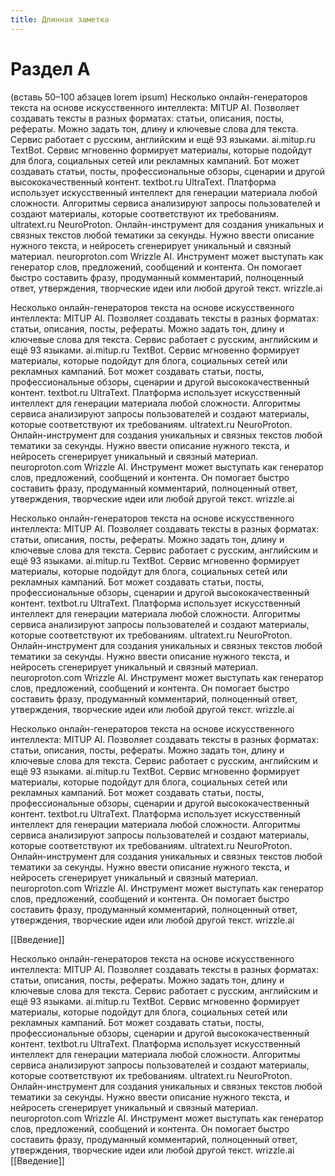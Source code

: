 ```yaml
---
title: Длинная заметка
---
```

# Раздел A
(вставь 50–100 абзацев lorem ipsum)
Несколько онлайн-генераторов текста на основе искусственного интеллекта:
MITUP AI. Позволяет создавать тексты в разных форматах: статьи, описания, посты, рефераты. Можно задать тон, длину и ключевые слова для текста. Сервис работает с русским, английским и ещё 93 языками.
ai.mitup.ru
TextBot. Сервис мгновенно формирует материалы, которые подойдут для блога, социальных сетей или рекламных кампаний. Бот может создавать статьи, посты, профессиональные обзоры, сценарии и другой высококачественный контент.
textbot.ru
UltraText. Платформа использует искусственный интеллект для генерации материала любой сложности. Алгоритмы сервиса анализируют запросы пользователей и создают материалы, которые соответствуют их требованиям.
ultratext.ru
NeuroProton. Онлайн-инструмент для создания уникальных и связных текстов любой тематики за секунды. Нужно ввести описание нужного текста, и нейросеть сгенерирует уникальный и связный материал.
neuroproton.com
Wrizzle AI. Инструмент может выступать как генератор слов, предложений, сообщений и контента. Он помогает быстро составить фразу, продуманный комментарий, полноценный ответ, утверждения, творческие идеи или любой другой текст.
wrizzle.ai

Несколько онлайн-генераторов текста на основе искусственного интеллекта:
MITUP AI. Позволяет создавать тексты в разных форматах: статьи, описания, посты, рефераты. Можно задать тон, длину и ключевые слова для текста. Сервис работает с русским, английским и ещё 93 языками.
ai.mitup.ru
TextBot. Сервис мгновенно формирует материалы, которые подойдут для блога, социальных сетей или рекламных кампаний. Бот может создавать статьи, посты, профессиональные обзоры, сценарии и другой высококачественный контент.
textbot.ru
UltraText. Платформа использует искусственный интеллект для генерации материала любой сложности. Алгоритмы сервиса анализируют запросы пользователей и создают материалы, которые соответствуют их требованиям.
ultratext.ru
NeuroProton. Онлайн-инструмент для создания уникальных и связных текстов любой тематики за секунды. Нужно ввести описание нужного текста, и нейросеть сгенерирует уникальный и связный материал.
neuroproton.com
Wrizzle AI. Инструмент может выступать как генератор слов, предложений, сообщений и контента. Он помогает быстро составить фразу, продуманный комментарий, полноценный ответ, утверждения, творческие идеи или любой другой текст.
wrizzle.ai

Несколько онлайн-генераторов текста на основе искусственного интеллекта:
MITUP AI. Позволяет создавать тексты в разных форматах: статьи, описания, посты, рефераты. Можно задать тон, длину и ключевые слова для текста. Сервис работает с русским, английским и ещё 93 языками.
ai.mitup.ru
TextBot. Сервис мгновенно формирует материалы, которые подойдут для блога, социальных сетей или рекламных кампаний. Бот может создавать статьи, посты, профессиональные обзоры, сценарии и другой высококачественный контент.
textbot.ru
UltraText. Платформа использует искусственный интеллект для генерации материала любой сложности. Алгоритмы сервиса анализируют запросы пользователей и создают материалы, которые соответствуют их требованиям.
ultratext.ru
NeuroProton. Онлайн-инструмент для создания уникальных и связных текстов любой тематики за секунды. Нужно ввести описание нужного текста, и нейросеть сгенерирует уникальный и связный материал.
neuroproton.com
Wrizzle AI. Инструмент может выступать как генератор слов, предложений, сообщений и контента. Он помогает быстро составить фразу, продуманный комментарий, полноценный ответ, утверждения, творческие идеи или любой другой текст.
wrizzle.ai

Несколько онлайн-генераторов текста на основе искусственного интеллекта:
MITUP AI. Позволяет создавать тексты в разных форматах: статьи, описания, посты, рефераты. Можно задать тон, длину и ключевые слова для текста. Сервис работает с русским, английским и ещё 93 языками.
ai.mitup.ru
TextBot. Сервис мгновенно формирует материалы, которые подойдут для блога, социальных сетей или рекламных кампаний. Бот может создавать статьи, посты, профессиональные обзоры, сценарии и другой высококачественный контент.
textbot.ru
UltraText. Платформа использует искусственный интеллект для генерации материала любой сложности. Алгоритмы сервиса анализируют запросы пользователей и создают материалы, которые соответствуют их требованиям.
ultratext.ru
NeuroProton. Онлайн-инструмент для создания уникальных и связных текстов любой тематики за секунды. Нужно ввести описание нужного текста, и нейросеть сгенерирует уникальный и связный материал.
neuroproton.com
Wrizzle AI. Инструмент может выступать как генератор слов, предложений, сообщений и контента. Он помогает быстро составить фразу, продуманный комментарий, полноценный ответ, утверждения, творческие идеи или любой другой текст.
wrizzle.ai

[[Введение]]

Несколько онлайн-генераторов текста на основе искусственного интеллекта:
MITUP AI. Позволяет создавать тексты в разных форматах: статьи, описания, посты, рефераты. Можно задать тон, длину и ключевые слова для текста. Сервис работает с русским, английским и ещё 93 языками.
ai.mitup.ru
TextBot. Сервис мгновенно формирует материалы, которые подойдут для блога, социальных сетей или рекламных кампаний. Бот может создавать статьи, посты, профессиональные обзоры, сценарии и другой высококачественный контент.
textbot.ru
UltraText. Платформа использует искусственный интеллект для генерации материала любой сложности. Алгоритмы сервиса анализируют запросы пользователей и создают материалы, которые соответствуют их требованиям.
ultratext.ru
NeuroProton. Онлайн-инструмент для создания уникальных и связных текстов любой тематики за секунды. Нужно ввести описание нужного текста, и нейросеть сгенерирует уникальный и связный материал.
neuroproton.com
Wrizzle AI. Инструмент может выступать как генератор слов, предложений, сообщений и контента. Он помогает быстро составить фразу, продуманный комментарий, полноценный ответ, утверждения, творческие идеи или любой другой текст.
wrizzle.ai
[[Введение]]
